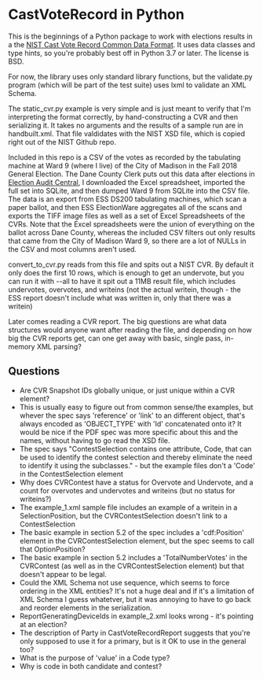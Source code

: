 # CastVoteRecord in Python

This is the beginnings of a Python package to work with elections results in a the [NIST Cast Vote Record Common Data Format](https://pages.nist.gov/CastVoteRecords/). It uses data classes and type hints, so you're probably best off in Python 3.7 or later. The license is BSD.

For now, the library uses only standard library functions, but the validate.py program (which will be part of the test suite) uses lxml to validate an XML Schema. 

The static_cvr.py example is very simple and is just meant to verify that I'm interpreting the format correctly, by hand-constructing a CVR and then serializing it. It takes no arguments and the results of a sample run are in handbuilt.xml. That file valdidates with the NIST XSD file, which is copied right out of the NIST Github repo.

Included in this repo is a CSV of the votes as recorded by the tabulating machine at Ward 9 (where I live) of the City of Madison in the Fall 2018 General Election. The Dane County Clerk puts out this data after elections in [Election Audit Central](https://elections.countyofdane.com/Election-Auditing), I downloaded the Excel spreadsheet, imported the full set into SQLite, and then dumped Ward 9 from SQLite into the CSV file. The data is an export from ESS DS200 tabulating machines, which scan a paper ballot, and then ESS ElectionWare aggregates all of the scans and exports the TIFF image files as well as a set of Excel Spreadsheets of the CVRs. Note that the Excel spreadsheets were the union of everything on the ballot across Dane County, whereas the included CSV filters out only results that came from the City of Madison Ward 9, so there are a lot of NULLs in the CSV and most columns aren't used. 

convert_to_cvr.py reads from this file and spits out a NIST CVR. By default it only does the first 10 rows, which is enough to get an undervote, but you can run it with --all to have it spit out a 11MB result file, which includes undervotes, overvotes, and writeins (not the actual writein, though - the ESS report doesn't include what was written in, only that there was a writein)

Later comes reading a CVR report. The big questions are what data structures would anyone want after reading the file, and depending on how big the CVR reports get, can one get away with basic, single pass, in-memory XML parsing?

## Questions
* Are CVR Snapshot IDs globally unique, or just unique within a CVR element?
* This is usually easy to figure out from common sense/the examples, but whever the spec says 'reference' or 'link' to an different object, that's always encoded as 'OBJECT_TYPE' with 'Id' concatenated onto it? It would be nice if the PDF spec was more specific about this and the names, without having to go read the XSD file. 
* The spec says "ContestSelection contains one attribute, Code, that can be used to identify the contest selection and thereby eliminate the need to identify it using the subclasses." - but the example files don't a 'Code' in the ContestSelection element
* Why does CVRContest have a status for Overvote and Undervote, and a count for overvotes and undervotes and writeins (but no status for writeins?) 
* The example_1.xml sample file includes an example of a writein in a SelectionPosition, but the CVRContestSelection doesn't link to a ContestSelection
* The basic example in section 5.2 of the spec includes a 'cdf:Position' element in the CVRContestSelection element, but the spec seems to call that OptionPosition?
* The basic example in section 5.2 includes a 'TotalNumberVotes' in the CVRContest (as well as in the CVRContestSelection element) but that doesn't appear to be legal.
* Could the XML Schema not use sequence, which seems to force ordering in the XML entities? It's not a huge deal and if it's a limitation of XML Schema I guess whatetver, but it was annoying to have to go back and reorder elements in the serialization. 
* ReportGeneratingDeviceIds in example_2.xml looks wrong - it's pointing at an election?
* The description of Party in CastVoteRecordReport suggests that you're only supposed to use it for a primary, but is it OK to use in the general too?
* What is the purpose of 'value' in a Code type?
* Why is code in both candidate and contest?
